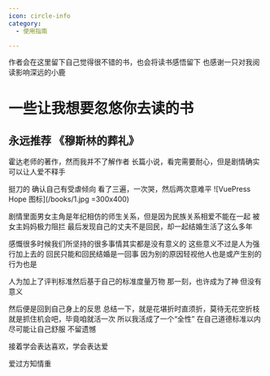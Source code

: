 ```yaml
---
icon: circle-info
category:
  - 使用指南

---
```


作者会在这里留下自己觉得很不错的书，也会将读书感悟留下
也感谢一只对我阅读影响深远的小鹿

# 一些让我想要忽悠你去读的书

## 永远推荐 《穆斯林的葬礼》

霍达老师的著作，然而我并不了解作者
长篇小说，看完需要耐心，但是剧情确实可以让人爱不释手

挺刀的 确认自己有受虐倾向
看了三遍，一次哭，然后两次意难平
![VuePress Hope 图标](/books/1.jpg  =300x400)

剧情里面男女主角是年纪相仿的师生关系，但是因为民族关系相爱不能在一起
被女主妈妈极力阻拦
最后发现自己的丈夫不是回民，却一起结婚生活了这么多年

感慨很多时候我们所坚持的很多事情其实都是没有意义的
这些意义不过是人为强行加上去的
回民只能和回民结婚是一回事
因为别的原因轻视他人也是或产生别的行为也是

人为加上了评判标准然后基于自己的标准度量万物
那一刻，也许成为了神
但没有意义

然后便是回到自己身上的反思
总结一下，就是花堪折时直须折，莫待无花空折枝
就是抓住机会吧，毕竟咱就活一次
所以我活成了一个“全性”
在自己道德标准以内尽可能让自己舒服
不留遗憾

接着学会表达喜欢，学会表达爱

爱过方知情重